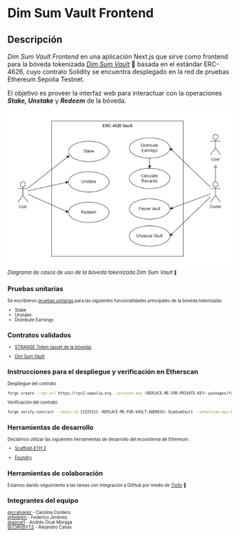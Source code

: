 # Dim Sum Vault Frontend

## Descripción

_Dim Sum Vault Frontend_ en una aplicación Next.js que sirve como frontend para la bóveda tokenizada [_Dim Sum Vault_](https://github.com/ccalvarez/dim-sum-vault) :rice: basada en el estándar ERC-4626, cuyo contrato Solidity se encuentra desplegado en la red de pruebas Ethereum Sepolia Testnet.

El objetivo es proveer la interfaz web para interactuar con la operaciones _**Stake, Unstake**_ y _**Redeem**_ de la bóveda.

  <!-- prettier-ignore -->

![](/resources/dim-sum-vault-use-case.drawio.png) <br>_<small>Diagrama de casos de uso de la bóveda tokenizada Dim Sum Vault<small>_ :rice:

## Pruebas unitarias

Se escribieron [pruebas unitarias](packages/foundry/test/DimSumVault.t.sol) para las siguientes funcionalidades principales de la bóveda tokenizada:

- Stake
- Unstake
- Distribute Earnings

## Contratos validados

- [STRANGE Token (asset de la bóveda)](https://sepolia.etherscan.io/address/0x7EdDe69d363fCE3a8B39f9531Daf44dd20f46c09)

- [Dim Sum Vault](https://sepolia.etherscan.io/address/0x082c7d9448ffc9a596b00e99346e14137a30fd44)

## Instrucciones para el despliegue y verificación en Etherscan

Despliegue del contrato

```sh
forge create --rpc-url https://rpc2.sepolia.org --private-key <REPLACE-ME-FOR-PRIVATE-KEY> packages/foundry/contracts/DimSumVault.sol:DimSumVault --remappings @openzeppelin/contracts/=packages/foundry/lib/openzeppelin-contracts/contracts --constructor-args "REPLACE-ME-FOR-TOKEN-ADDRESS" --etherscan-api-key <REPLACE-ME-FOR-ETHERSCAN-API-KEY>
```

Verificación del contrato

```sh
forge verify-contract --chain-id 11155111 <REPLACE-ME-FOR-VAULT-ADDRESS> DimSumVault --etherscan-api-key <REPLACE-ME-FOR-ETHERSCAN-API-KEY> --watch --constructor-args "0x0000000000000000000000007edde69d363fce3a8b39f9531daf44dd20f46c09"
```

## Herramientas de desarrollo

Decidimos utilizar las siguientes herramientas de desarrollo del ecosistema de Ethereum:

- [Scaffold-ETH 2](https://scaffoldeth.io)

- [Foundry](https://book.getfoundry.sh)

## Herramientas de colaboración

Estamos dando seguimiento a las tareas con integración a GitHub por medio de [_Trello_](https://trello.com/b/oKAhGxl8/dim-sum) :bookmark_tabs:

## Integrantes del equipo

[@ccalvarez](https://github.com/ccalvarez) - Carolina Cordero\
[@fedejim](https://github.com/fedejim) - Federico Jiménez\
[@aorue1](https://github.com/aorue1) - Andrés Orué Moraga\
[@Z3R0BYT3](https://github.com/Z3R0BYT3) - Alejandro Cañas
